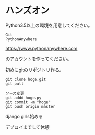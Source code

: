 

# ハンズオン

Python3.5以上の環境を用意してください。
    


```
Git
PythonAnywhere
```

https://www.pythonanywhere.com

のアカウントを作ってください。
    

初めにgitのリポジトリ作る。
    


```
git clone hoge.git
git pull
```


```
ソース変更
git addd hoge.py
git commit -m "hoge"
git push origin master
```

django girls始める
    

デプロイまでして休憩
    



